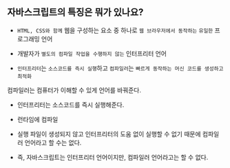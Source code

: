 ## 자바스크립트의 특징은 뭐가 있나요?

- `HTML, CSS와 함께` 웹을 구성하는 요소 중 하나로 `웹 브라우저에서 동작하는` `유일한` 프로그래밍 언어

- 개발자가 `별도의 컴파일 작업을 수행하지 않는` 인터프리터 언어

- `인터프리터`는 `소스코드를 즉시 실행`하고 `컴파일러`는 `빠르게 동작하는 머신 코드를 생성하고 최적화`

컴파일러는 컴퓨터가 이해할 수 있게 언어를 바꿔준다.

- 인터프리터는 소스코드를 즉시 실행해준다.

- 런타임에 컴파일
- 실행 파일이 생성되지 않고 인터프리터의 도움 없이 실행할 수 없기 때문에 컴파일러 언어라고 할 수는 없다.

- 즉, 자바스크립트는 인터프리터 언어이지만, 컴파일러 언어라고는 할 수 없다.
